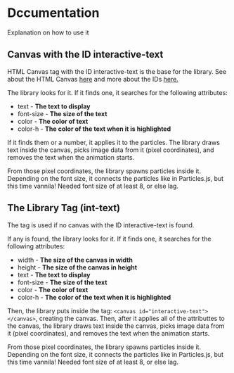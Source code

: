 # Dccumentation
Explanation on how to use it
## Canvas with the ID interactive-text
HTML Canvas tag with the ID interactive-text is the base for the library.
See about the HTML Canvas [here](https://developer.mozilla.org/en-US/docs/Web/API/Canvas_API) and more about the IDs [here.](https://developer.mozilla.org/en-US/docs/Web/HTML/Global_attributes/id)

The library looks for it. If it finds one, it searches for the following attributes:
- text - **The text to display**
- font-size - **The size of the text**
- color - **The color of text**
- color-h - **The color of the text when it is highlighted**

If it finds them or a number, it applies it to the particles.
The library draws text inside the canvas, picks image data from it (pixel coordinates), and removes the text when the animation starts.

From those pixel coordinates, the library spawns particles inside it. Depending on the font size, it connects the particles like in Particles.js, but this time vannila!
Needed font size of at least 8, or else lag.
## The Library Tag (int-text)
The tag is used if no canvas with the ID interactive-text is found.

If any is found, the library looks for it. If it finds one, it searches for the following attributes:
- width - **The size of the canvas in width**
- height - **The size of the canvas in height**
- text - **The text to display**
- font-size - **The size of the text**
- color - **The color of text**
- color-h - **The color of the text when it is highlighted**

Then, the library puts inside the tag: ```<canvas id="interactive-text"></canvas>```, creating the canvas.
Then, after it applies all of the attributtes to the canvas, the library draws text inside the canvas, picks image data from it (pixel coordinates), and removes the text when the animation starts.

From those pixel coordinates, the library spawns particles inside it. Depending on the font size, it connects the particles like in Particles.js, but this time vannila!
Needed font size of at least 8, or else lag.
